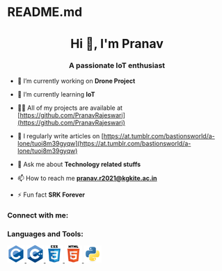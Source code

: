 # README.md
<h1 align="center">Hi 👋, I'm Pranav</h1>
<h3 align="center">A passionate IoT enthusiast</h3>

- 🔭 I’m currently working on **Drone Project**

- 🌱 I’m currently learning **IoT**

- 👨‍💻 All of my projects are available at [https://github.com/PranavRajeswari](https://github.com/PranavRajeswari)

- 📝 I regularly write articles on [https://at.tumblr.com/bastionsworld/a-lone/tuoi8m39gyqw](https://at.tumblr.com/bastionsworld/a-lone/tuoi8m39gyqw)

- 💬 Ask me about **Technology related stuffs**

- 📫 How to reach me **pranav.r2021@kgkite.ac.in**

- ⚡ Fun fact **SRK Forever**

<h3 align="left">Connect with me:</h3>
<p align="left">
</p>

<h3 align="left">Languages and Tools:</h3>
<p align="left"> <a href="https://www.cprogramming.com/" target="_blank" rel="noreferrer"> <img src="https://raw.githubusercontent.com/devicons/devicon/master/icons/c/c-original.svg" alt="c" width="40" height="40"/> </a> <a href="https://www.w3schools.com/cpp/" target="_blank" rel="noreferrer"> <img src="https://raw.githubusercontent.com/devicons/devicon/master/icons/cplusplus/cplusplus-original.svg" alt="cplusplus" width="40" height="40"/> </a> <a href="https://www.w3schools.com/css/" target="_blank" rel="noreferrer"> <img src="https://raw.githubusercontent.com/devicons/devicon/master/icons/css3/css3-original-wordmark.svg" alt="css3" width="40" height="40"/> </a> <a href="https://www.w3.org/html/" target="_blank" rel="noreferrer"> <img src="https://raw.githubusercontent.com/devicons/devicon/master/icons/html5/html5-original-wordmark.svg" alt="html5" width="40" height="40"/> </a> <a href="https://www.python.org" target="_blank" rel="noreferrer"> <img src="https://raw.githubusercontent.com/devicons/devicon/master/icons/python/python-original.svg" alt="python" width="40" height="40"/> </a> </p>
